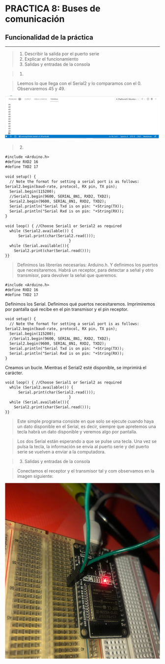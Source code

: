 # PRACTICA 8: Buses de comunicación 

## Funcionalidad de la práctica
---------------------------------
>1. Describir la salida por el puerto serie
>2. Explicar el funcionamiento
>3. Salidas y entradas de la consola

>1. 

>Leemos lo que llega con el Serial2 y lo comparamos con el 0. Observaremos 45 y 49. 

![](sortida.jpg)



>2. 

 
```
#include <Arduino.h>
#define RXD2 16
#define TXD2 17

void setup() {
  // Note the format for setting a serial port is as follows: Serial2.begin(baud-rate, protocol, RX pin, TX pin);
  Serial.begin(115200);
  //Serial1.begin(9600, SERIAL_8N1, RXD2, TXD2);
  Serial2.begin(9600, SERIAL_8N1, RXD2, TXD2);
  Serial.println("Serial Txd is on pin: "+String(TX));
  Serial.println("Serial Rxd is on pin: "+String(RX));
}

void loop() { //Choose Serial1 or Serial2 as required
  while (Serial2.available()) {
      Serial.print(char(Serial2.read()));
                             }
  while (Serial.available()){
    Serial2.print(char(Serial.read()));
}}
```

>Definimos las librerías necesarias: Arduino.h. Y definimos los puertos que necesitaremos. Habrá un receptor, para detectar a señal y otro transmisor, para devolver la señal que queremos.  

```
#include <Arduino.h>
#define RXD2 16
#define TXD2 17
```
Definimos los Serial. Definimos qué puertos necesitaremos. Imprimiremos por pantalla qué recibe en el pin transmisor y el pin receptor. 

```
void setup() {
  // Note the format for setting a serial port is as follows: Serial2.begin(baud-rate, protocol, RX pin, TX pin);
  Serial.begin(115200);
  //Serial1.begin(9600, SERIAL_8N1, RXD2, TXD2);
  Serial2.begin(9600, SERIAL_8N1, RXD2, TXD2);
  Serial.println("Serial Txd is on pin: "+String(TX));
  Serial.println("Serial Rxd is on pin: "+String(RX));
}
```
Creamos un bucle. Mientras el Serial2 esté disponible,  se imprimirá el carácter. 

```
void loop() { //Choose Serial1 or Serial2 as required
  while (Serial2.available()) {
      Serial.print(char(Serial2.read()));
                             }
  while (Serial.available()){
    Serial2.print(char(Serial.read()));
}}
```

>Este simple programa consiste en que solo se ejecute cuando haya un dato disponible en el Serial, es decir, siempre que apretemos una tecla habrá un dato disponible y veremos algo por pantalla.

>Los dos Serial están esperando a que se pulse una tecla. 
Una vez se pulsa la tecla, la información se envía al puerto serie y del puerto serie se vuelven a enviar a la computadora.



>3. Salidas y entradas de la consola

>Conectamos el receptor y el transmisor tal y com observamos en la imagen siguiente: 

![](montaje.jpeg)